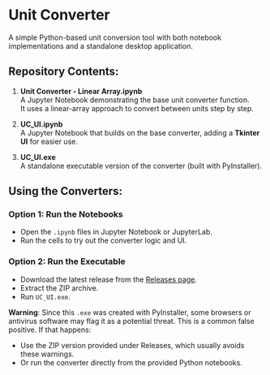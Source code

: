 # Unit Converter
A simple Python-based unit conversion tool with both notebook implementations and a standalone desktop application.

## Repository Contents:
1. **Unit Converter - Linear Array.ipynb**  
   A Jupyter Notebook demonstrating the base unit converter function.  
   It uses a linear-array approach to convert between units step by step.  

2. **UC_UI.ipynb**  
   A Jupyter Notebook that builds on the base converter, adding a **Tkinter UI** for easier use.  

3. **UC_UI.exe**  
   A standalone executable version of the converter (built with PyInstaller).  

## Using the Converters:
### Option 1: Run the Notebooks
- Open the `.ipynb` files in Jupyter Notebook or JupyterLab.  
- Run the cells to try out the converter logic and UI.  

### Option 2: Run the Executable
- Download the latest release from the [Releases page](https://github.com/gfpettifor/Unit-Converter/releases).  
- Extract the ZIP archive.  
- Run `UC_UI.exe`.  

**Warning**: Since this `.exe` was created with PyInstaller, some browsers or antivirus software may flag it as a potential threat. This is a common false positive. If that happens:
- Use the ZIP version provided under Releases, which usually avoids these warnings.  
- Or run the converter directly from the provided Python notebooks.  
